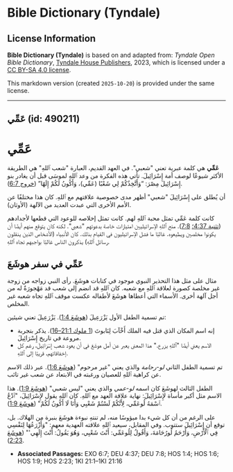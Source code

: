 # Bible Dictionary (Tyndale)

## License Information

**Bible Dictionary (Tyndale)** is based on and adapted from: _Tyndale Open Bible Dictionary_, [Tyndale House Publishers](https://tyndaleopenresources.com/), 2023, which is licensed under a [CC BY-SA 4.0 license](https://creativecommons.org/licenses/by-sa/4.0/legalcode.en).

This markdown version (created `2025-10-20`) is provided under the same license.



--------------------------------

## عَمِّي (id: 490211)

عَمِّي
======

**عَمِّي** هي كلمة عبرية تعني "شعبي". في العهد القديم، العبارة "شعب ٱللهِ" هي الطريقة الأكثر شيوعًا لوصف أمة إِسْرَائِيلَ. تأتي هذه الفكرة من وعد ٱللهِ لموسَى قبل أن يغادر بنو إِسْرَائِيلَ مِصْرَ: “وَأَتَّخِذُكُمْ لِي شَعْبًا (عَمِّي)، وَأَكُونُ لَكُمْ إِلَهًا” ([خروج 6:7](https://ref.ly/Exod6:7)).

أن يُطلق على إِسْرَائِيلَ "شعبي" أظهر مدى خصوصية علاقتهم مع ٱللهِ. كان هذا مختلفًا عن الأمم الأخرى التي عبدت العديد من الآلهة (الأوثان).

كانت كلمة عَمِّي تمثل محبة ٱللهِ لهم. كانت تمثل إخلاصه للوعود التي قطعها لأجدادهم ([تثنية 4:37؛](https://ref.ly/Deut4:37) [7:8](https://ref.ly/Deut7:8)). منح ٱللهِ الإسرائيليين امتيازات خاصة بدعوتهم "شعبي". لكنه كان يتوقع منهم أيضًا أن يكونوا مخلصين ويطيعوه. غالبًا ما فشل الإسرائيليون في القيام بذلك. كان الأنبياء (الأشخاص الذين ينقلون رسائل ٱللهِ) يذكرون الناس غالبًا بواجبهم تجاه ٱللهِ.

عَمِّي في سفر هوشَعَ
--------------------

مثال على مثل هذا التحذير النبوي موجود في كتابات هوشَعَ. رأى النبي زواجه من زوجة غير مخلصة كصورة لعلاقة ٱللهِ مع شعبه. كان ٱللهِ قد انضم إلى شعب قد مَهْجورَةٌ له من أجل آلهة أخرى. الأسماء التي أعطاها هوشَعَ لأطفاله عكست موقف ٱللهِ تجاه شعبه غير المخلص.

تم تسمية الطفل الأول يَزْرَعِيلَ ([هوشَعَ 1:4](https://ref.ly/Hos1:4)). يَزْرَعِيلَ تعني شيئين:

* إنه اسم المكان الذي قتل فيه الملك أَخْآبَ لِنَابوتَ ([1 ملوك 21:1–16](https://ref.ly/1Kgs21:1-1Kgs21:16)). يذكر بتجربة مروعة في تاريخ إِسْرَائِيلَ.
* الاسم يعني أيضًا "ٱللهِ يزرع." هذا المعنى يعبر عن أمل هوشَعَ في أن يعود شعب إِسْرَائِيلَ، رغم كل إخفاقاتهم، قريبًا إلى ٱللهِ.

تم تسمية الطفل الثاني *لو\-رحامة* والذي يعني "غير مرحوم" ([هوشَعَ 1:6](https://ref.ly/Hos1:6)). عبر ذلك الاسم عن كراهية ٱللهِ للعصيان ورغبته في الابتعاد عن شعب غير تائب.

الطفل الثالث لهوشَعَ كان اسمه *لو\-عمي* والذي يعني "ليس شعبي" ([هوشَعَ 1:9](https://ref.ly/Hos1:9)). هذا الاسم مثل أكبر مأساة لإِسْرَائِيلَ: نهاية علاقة العهد مع ٱللهِ. كان ٱللهِ يقول لإِسْرَائِيلَ، "ٱدْعُ ٱسْمَهُ لُوعَمِّي، لِأَنَّكُمْ لَسْتُمْ شَعْبِي وَأَنَا لَا أَكُونُ لَكُمْ" ([هوشَعَ 1:9](https://ref.ly/Hos1:9)).

على الرغم من أن كل شيء بدا ميؤوسًا منه، لم تنتهِ نبوءة هوشَعَ بنبرة من الهلاك. بل، توقع أن إِسْرَائِيلَ ستتوب. وفي المقابل، سيعيد ٱللهِ علاقته العهدية معهم: "وَأَزْرَعُهَا لِنَفْسِي فِي ٱلْأَرْضِ، وَأَرْحَمُ لُورُحَامَةَ، وَأَقُولُ لِلُوعَمِّي: أَنْتَ شَعْبِي، وَهُوَ يَقُولُ: أَنْتَ إِلَهِي'" ([هوشَعَ 2:23](https://ref.ly/Hos2:23)).

* **Associated Passages:** EXO 6:7; DEU 4:37; DEU 7:8; HOS 1:4; HOS 1:6; HOS 1:9; HOS 2:23; 1KI 21:1–1KI 21:16

